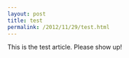 ```yaml
---
layout: post
title: test
permalink: /2012/11/29/test.html
---
```

This is the test article. Please show up!